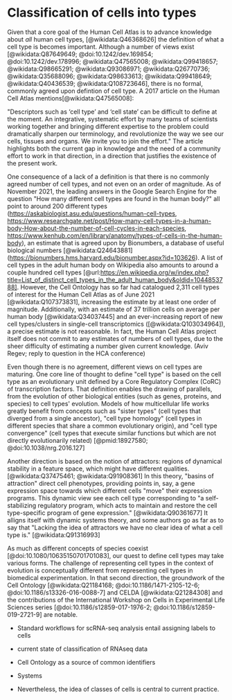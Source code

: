 # Classification of cells into types

Given that a core goal of the Human Cell Atlas is to advance knowledge about _all_ human cell types, [@wikidata:Q46368626] the definition of what a cell type is becomes important. 
Although a number of views exist [@wikidata:Q87649649; @doi:10.1242/dev.169854; @doi:10.1242/dev.178996; @wikidata:Q47565008; @wikidata:Q99418657; @wikidata:Q98665291; @wikidata:Q93086971; @wikidata:Q26770736; @wikidata:Q35688096; @wikidata:Q98633613; @wikidata:Q99418649; @wikidata:Q40436539; @wikidata:Q108723646], there is no formal, commonly agreed upon defintion of cell type. 
A 2017 article on the Human Cell Atlas mentions[@wikidata:Q47565008]: 

"Descriptors such as ‘cell type’ and ‘cell state’ can be difficult to define at the moment. An integrative, systematic effort by many teams of scientists working together and bringing different expertise to the problem could dramatically sharpen our terminology, and revolutionize the way we see our cells, tissues and organs. We invite you to join the effort." 
The article highlights both the current gap in knowledge and the need of a community effort to work in that direction, in a direction that justifies the existence of the present work. 

One consequence of a lack of a definition is that there is no commonly agreed number of cell types, and not even on an order of magnitude. 
As of November 2021, the leading answers in the Google Search Engine for the question "How many different cell types are found in the human body?" all point to around 200 different types (https://askabiologist.asu.edu/questions/human-cell-types, https://www.researchgate.net/post/How-many-cell-types-in-a-human-body-How-about-the-number-of-cell-cycles-in-each-species, https://www.kenhub.com/en/library/anatomy/types-of-cells-in-the-human-body), an estimate that is agreed upon by Bionumbers, a database of useful biological numbers [@wikidata:Q24643881] (https://bionumbers.hms.harvard.edu/bionumber.aspx?id=103626).
A list of cell types in the adult human body on Wikipedia also amounts to around a couple hundred cell types [@url:https://en.wikipedia.org/w/index.php?title=List_of_distinct_cell_types_in_the_adult_human_body&oldid=1044853788].
However, the Cell Ontology has so far had catalogued 2,311 cell types of interest for the Human Cell Atlas as of June 2021 [@wikidata:Q107373831], increasing the estimate by at least one order of magnitude. 
Additionally, with an estimate of 37 trillion cells on average per human body [@wikidata:Q34037445] and an ever-increasing report of new cell types/clusters in single-cell transcriptomics ([@wikidata:Q103034964]), a precise estimate is not reasonable. 
In fact, the Human Cell Atlas project itself does not commit to any estimates of numbers of cell types, due to the sheer difficulty of estimating a number given current knowledge. (Aviv Regev; reply to question in the HCA conference) 

<!-- Text from https://github.com/lubianat/technotype/blob/9f428cbcf8e8a8d2843faac684275fb0c37914ed/content/02.introduction.md BEGIN-->

Even though there is no agreement, different views on cell types are maturing. 
One core line of thought to define "cell type" is based on the cell type as an evolutionary unit defined by a Core Regulatory Complex (CoRC) of transcription factors. That definition enables the drawing of parallels, from the evolution of other biological entities (such as genes, proteins, and species) to cell types' evolution. Models of how multicellular life works greatly benefit from concepts such as "sister types" (cell types that diverged from a single ancestor), "cell type homology" (cell types in different species that share a common evolutionary origin), and "cell type convergence" (cell types that execute similar functions but which are not directly evolutionarily related) [@pmid:18927580; @doi:10.1038/nrg.2016.127]

Another direction is based on the notion of attractors: regions of dynamical stability in a feature space, which might have different qualities. [@wikidata:Q37475461; @wikidata:Q91908361] In this theory, "basins of attraction" direct cell phenotypes, providing points in, say, a gene expression space towards which different cells "move" their expression programs. This dynamic view see each cell type corresponding to "a self-stabilizing regulatory program, which acts to maintain and restore the cell type-specific program of gene expression." [@wikidata:Q90361677] It alligns itself with dynamic systems theory, and some authors go as far as to say that "Lacking the idea of attractors we have no clear idea of what a cell type is." [@wikidata:Q91316993]

As much as different concepts of species coexist [@doi:10.1080/10635150701701083], our quest to define cell types may take various forms. The challenge of representing cell types in the context of evolution is conceptually different from representing cell types in biomedical experimentation. In that second direction, the groundwork of the Cell Ontology [@wikidata:Q21184168; @doi:10.1186/1471-2105-12-6; @doi:10.1186/s13326-016-0088-7] and CELDA [@wikidata:Q21284308] and the contributions of the International Workshop on Cells in Experimental Life Sciences series [@doi:10.1186/s12859-017-1976-2; @doi:10.1186/s12859-019-2721-9] are notable. 

<!-- Text from https://github.com/lubianat/technotype/blob/9f428cbcf8e8a8d2843faac684275fb0c37914ed/content/02.introduction.md END-->


- Standard workflows for scRNA-seq analysis entail assigning labels to cells

- current state of classification of RNAseq data

- Cell Ontology as a source of common identifiers

- Systems

- Nevertheless, the idea of classes of cells is central to current practice. 
